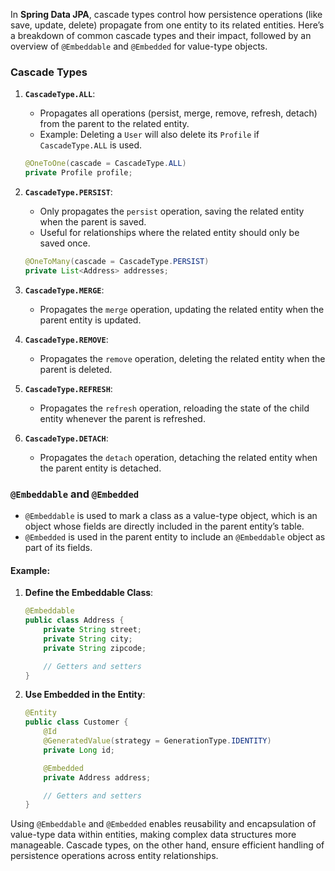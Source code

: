 In **Spring Data JPA**, cascade types control how persistence operations (like save, update, delete) propagate from one entity to its related entities. Here’s a breakdown of common cascade types and their impact, followed by an overview of `@Embeddable` and `@Embedded` for value-type objects.

### Cascade Types

1. **`CascadeType.ALL`**:
   - Propagates all operations (persist, merge, remove, refresh, detach) from the parent to the related entity.
   - Example: Deleting a `User` will also delete its `Profile` if `CascadeType.ALL` is used.

   ```java
   @OneToOne(cascade = CascadeType.ALL)
   private Profile profile;
   ```

2. **`CascadeType.PERSIST`**:
   - Only propagates the `persist` operation, saving the related entity when the parent is saved.
   - Useful for relationships where the related entity should only be saved once.

   ```java
   @OneToMany(cascade = CascadeType.PERSIST)
   private List<Address> addresses;
   ```

3. **`CascadeType.MERGE`**:
   - Propagates the `merge` operation, updating the related entity when the parent entity is updated.

4. **`CascadeType.REMOVE`**:
   - Propagates the `remove` operation, deleting the related entity when the parent is deleted.

5. **`CascadeType.REFRESH`**:
   - Propagates the `refresh` operation, reloading the state of the child entity whenever the parent is refreshed.

6. **`CascadeType.DETACH`**:
   - Propagates the `detach` operation, detaching the related entity when the parent entity is detached.

### `@Embeddable` and `@Embedded`

- `@Embeddable` is used to mark a class as a value-type object, which is an object whose fields are directly included in the parent entity’s table.
- `@Embedded` is used in the parent entity to include an `@Embeddable` object as part of its fields.

#### Example:

1. **Define the Embeddable Class**:

   ```java
   @Embeddable
   public class Address {
       private String street;
       private String city;
       private String zipcode;

       // Getters and setters
   }
   ```

2. **Use Embedded in the Entity**:

   ```java
   @Entity
   public class Customer {
       @Id
       @GeneratedValue(strategy = GenerationType.IDENTITY)
       private Long id;

       @Embedded
       private Address address;

       // Getters and setters
   }
   ```

Using `@Embeddable` and `@Embedded` enables reusability and encapsulation of value-type data within entities, making complex data structures more manageable. Cascade types, on the other hand, ensure efficient handling of persistence operations across entity relationships.